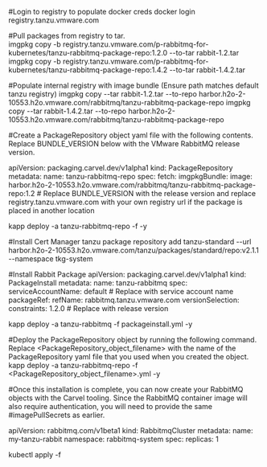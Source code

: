 #Login to registry to populate docker creds
docker login registry.tanzu.vmware.com

#Pull packages from registry to tar.  
imgpkg copy -b registry.tanzu.vmware.com/p-rabbitmq-for-kubernetes/tanzu-rabbitmq-package-repo:1.2.0 --to-tar rabbit-1.2.tar
imgpkg copy -b registry.tanzu.vmware.com/p-rabbitmq-for-kubernetes/tanzu-rabbitmq-package-repo:1.4.2 --to-tar rabbit-1.4.2.tar


#Populate internal registry with image bundle (Ensure path matches default tanzu registry)
imgpkg copy --tar rabbit-1.2.tar --to-repo harbor.h2o-2-10553.h2o.vmware.com/rabbitmq/tanzu-rabbitmq-package-repo
imgpkg copy --tar rabbit-1.4.2.tar --to-repo harbor.h2o-2-10553.h2o.vmware.com/rabbitmq/tanzu-rabbitmq-package-repo

#Create a PackageRepository object yaml file with the following contents. Replace BUNDLE_VERSION below with the VMware RabbitMQ release version.

apiVersion: packaging.carvel.dev/v1alpha1
kind: PackageRepository
metadata:
  name: tanzu-rabbitmq-repo
spec:
  fetch:
    imgpkgBundle:
      image: harbor.h2o-2-10553.h2o.vmware.com/rabbitmq/tanzu-rabbitmq-package-repo:1.2 # Replace BUNDLE_VERSION with the release version and replace registry.tanzu.vmware.com with your own registry url if the package is placed in another location

kapp deploy -a tanzu-rabbitmq-repo -f <file> -y

#Install Cert Manager
tanzu package repository add tanzu-standard --url harbor.h2o-2-10553.h2o.vmware.com/tanzu/packages/standard/repo:v2.1.1 --namespace tkg-system


#Install Rabbit Package
apiVersion: packaging.carvel.dev/v1alpha1
kind: PackageInstall
metadata:
  name: tanzu-rabbitmq
spec:
  serviceAccountName: default # Replace with service account name
  packageRef:
    refName: rabbitmq.tanzu.vmware.com
    versionSelection:
      constraints: 1.2.0 # Replace with release version

kapp deploy -a tanzu-rabbitmq -f packageinstall.yml -y

#Deploy the PackageRepository object by running the following command. Replace <PackageRepository_object_filename> with the name of the PackageRepository yaml file that you used when you created the object.
kapp deploy -a tanzu-rabbitmq-repo -f <PackageRepository_object_filename>.yml -y

#Once this installation is complete, you can now create your RabbitMQ objects with the Carvel tooling. Since the RabbitMQ container image will also require authentication, you will need to provide the same #imagePullSecrets as earlier.

apiVersion: rabbitmq.com/v1beta1
kind: RabbitmqCluster
metadata:
  name: my-tanzu-rabbit
  namespace: rabbitmq-system
spec:
  replicas: 1

kubectl apply -f <filename>
